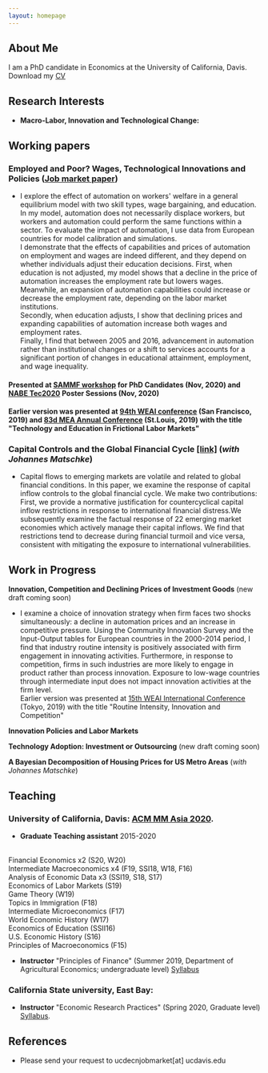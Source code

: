 ```yaml
---
layout: homepage
---
```


## About Me

I am a PhD candidate in Economics at the University of California, Davis. 
Download my [CV]("../assets/MarinaLovchikova_Resume_ind.pdf")

## Research Interests

- **Macro-Labor, Innovation and Technological Change:** 

## Working papers

### Employed and Poor? Wages, Technological Innovations and Policies ([Job market paper]("../assets/MarinaLovchikova_JMP_Automation_Education.pdf"))

- I explore the effect of automation on workers' welfare in a general equilibrium model with two skill types, wage bargaining, and education. In my model, automation does not necessarily displace workers, but workers and automation could perform the same functions within a sector. To evaluate the impact of automation, I use data from European countries for model calibration and simulations. <br>
	I demonstrate that the effects of capabilities and prices of automation on employment and wages are indeed different, and they depend on whether individuals adjust their education decisions. First, when education is not adjusted, my model shows that a decline in the price of automation increases the employment rate but lowers wages. Meanwhile, an expansion of automation capabilities could increase or decrease the employment rate, depending on the labor market institutions. <br>
	Secondly, when education adjusts, I show that declining prices and expanding capabilities of automation increase both wages and employment rates. <br>
	Finally, I find that between 2005 and 2016, advancement in automation rather than institutional changes or a shift to services accounts for a significant portion of changes in educational attainment, employment, and wage inequality.

#### Presented at [SAMMF workshop](https://sammf.com/sammf-workshop-for-job-market-candidates/) for PhD Candidates (Nov, 2020) and [NABE Tec2020](https://www.nabe.com/tec2020) Poster Sessions (Nov, 2020)
#### Earlier version was presented at [94th WEAI conference](https://weai.org/assets/675.pdf) (San Francisco, 2019) and [83d MEA Annual Conference](http://mea.grinnell.edu/sites/default/files/2019%20Program%20Final.pdf) (St.Louis, 2019) with the title "Technology and Education in Frictional Labor Markets"


### Capital Controls and the Global Financial Cycle <u><a href="../assets/MarinaLovchikova_JohannesMatschke_capital_controls_and_the_global_financial_cycle.pdf">[link]</a></u> (*with Johannes Matschke*)
- Capital flows to emerging markets are volatile and related to global financial conditions. In this paper, we examine the response of capital inflow controls to the global financial cycle. We make two contributions: First, we provide a normative justification for countercyclical capital inflow restrictions in response to international financial distress.We subsequently examine the factual response of 22 emerging market
economies which actively manage their capital inflows. We find that restrictions tend to decrease during financial turmoil and vice versa, consistent with mitigating the exposure to international vulnerabilities.


## Work in Progress

**Innovation, Competition and Declining Prices of Investment Goods** (new draft coming soon)
- I examine a choice of innovation strategy when firm faces two shocks simultaneously: a decline in automation prices and an increase in competitive pressure. Using the Community Innovation Survey and the Input-Output tables for European countries in the 2000-2014 period, I find that industry routine intensity is positively associated with firm engagement in innovating activities. Furthermore, in response to competition, firms in such industries are more likely to engage in product rather than process innovation. Exposure to low-wage countries through intermediate input does not impact innovation activities at the firm level.
<br> Earlier version was presented at [15th WEAI International Conference](https://weai.org/assets/572.pdf) (Tokyo, 2019) with the title "Routine Intensity, Innovation and Competition"

**Innovation Policies and Labor Markets**

**Technology Adoption: Investment or Outsourcing** (new draft coming soon)

**A Bayesian Decomposition of Housing Prices for US Metro Areas** (*with Johannes Matschke*)

## Teaching

### University of California, Davis: [ACM MM Asia 2020](https://mmasia2020.org/).
- **Graduate Teaching assistant**  2015-2020
<br>
Financial Economics x2 (S20, W20)
<br>
Intermediate Macroeconomics x4 (F19, SSI18, W18, F16) 
<br>
Analysis of Economic Data x3 (SSI19, S18, S17)
<br>
Economics of Labor Markets (S19)
<br>
Game Theory (W19)
<br> 
Topics in Immigration (F18) 
<br>
Intermediate Microeconomics (F17)
<br>
World Economic History (W17) 
<br>
Economics of Education (SSII16)
<br>
U.S. Economic History (S16)
<br>
Principles of Macroeconomics (F15) 
<br>

- **Instructor** "Principles of Finance" (Summer 2019, Department of Agricultural Economics; undergraduate level)  [Syllabus]("../assets/mlovchikova-syllabusARE171A_SSI19.pdf")

### California State university, East Bay: 
- **Instructor** "Economic Research Practices" (Spring 2020, Graduate level) [Syllabus]("../assets/mlovchikova-econ670-syllabus.pdf").



## References
 - Please send your request to ucdecnjobmarket[at] ucdavis.edu
